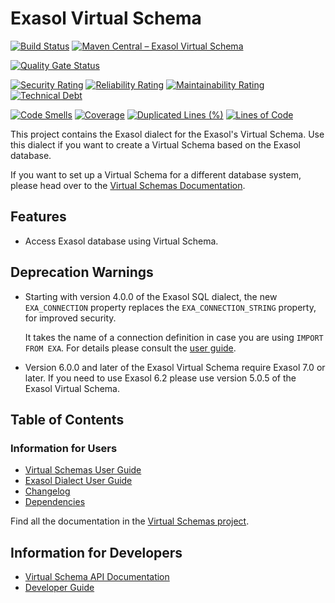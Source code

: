 # Exasol Virtual Schema

[![Build Status](https://github.com/exasol/exasol-virtual-schema/actions/workflows/ci-build.yml/badge.svg)](https://github.com/exasol/exasol-virtual-schema/actions/workflows/ci-build.yml)
[![Maven Central &ndash; Exasol Virtual Schema](https://img.shields.io/maven-central/v/com.exasol/exasol-virtual-schema)](https://search.maven.org/artifact/com.exasol/exasol-virtual-schema)

[![Quality Gate Status](https://sonarcloud.io/api/project_badges/measure?project=com.exasol%3Aexasol-virtual-schema&metric=alert_status)](https://sonarcloud.io/dashboard?id=com.exasol%3Aexasol-virtual-schema)

[![Security Rating](https://sonarcloud.io/api/project_badges/measure?project=com.exasol%3Aexasol-virtual-schema&metric=security_rating)](https://sonarcloud.io/dashboard?id=com.exasol%3Aexasol-virtual-schema)
[![Reliability Rating](https://sonarcloud.io/api/project_badges/measure?project=com.exasol%3Aexasol-virtual-schema&metric=reliability_rating)](https://sonarcloud.io/dashboard?id=com.exasol%3Aexasol-virtual-schema)
[![Maintainability Rating](https://sonarcloud.io/api/project_badges/measure?project=com.exasol%3Aexasol-virtual-schema&metric=sqale_rating)](https://sonarcloud.io/dashboard?id=com.exasol%3Aexasol-virtual-schema)
[![Technical Debt](https://sonarcloud.io/api/project_badges/measure?project=com.exasol%3Aexasol-virtual-schema&metric=sqale_index)](https://sonarcloud.io/dashboard?id=com.exasol%3Aexasol-virtual-schema)

[![Code Smells](https://sonarcloud.io/api/project_badges/measure?project=com.exasol%3Aexasol-virtual-schema&metric=code_smells)](https://sonarcloud.io/dashboard?id=com.exasol%3Aexasol-virtual-schema)
[![Coverage](https://sonarcloud.io/api/project_badges/measure?project=com.exasol%3Aexasol-virtual-schema&metric=coverage)](https://sonarcloud.io/dashboard?id=com.exasol%3Aexasol-virtual-schema)
[![Duplicated Lines (%)](https://sonarcloud.io/api/project_badges/measure?project=com.exasol%3Aexasol-virtual-schema&metric=duplicated_lines_density)](https://sonarcloud.io/dashboard?id=com.exasol%3Aexasol-virtual-schema)
[![Lines of Code](https://sonarcloud.io/api/project_badges/measure?project=com.exasol%3Aexasol-virtual-schema&metric=ncloc)](https://sonarcloud.io/dashboard?id=com.exasol%3Aexasol-virtual-schema)

This project contains the Exasol dialect for the Exasol's Virtual Schema. Use this dialect if you want to create a Virtual Schema based on the Exasol database.

If you want to set up a Virtual Schema for a different database system, please head over to the [Virtual Schemas Documentation](https://docs.exasol.com/database_concepts/virtual_schema/supported_data_sources.htm#Supported_Data_Sources).

## Features

* Access Exasol database using Virtual Schema.

## Deprecation Warnings

* Starting with version 4.0.0 of the Exasol SQL dialect, the new `EXA_CONNECTION` property replaces the `EXA_CONNECTION_STRING` property, for improved security.

  It takes the name of a connection definition in case you are using `IMPORT FROM EXA`. For details please consult the [user guide](doc/dialects/exasol.md).

* Version 6.0.0 and later of the Exasol Virtual Schema require Exasol 7.0 or later. If you need to use Exasol 6.2 please use version 5.0.5 of the Exasol Virtual Schema.

## Table of Contents

### Information for Users

* [Virtual Schemas User Guide][virtual-schemas-user-guide]
* [Exasol Dialect User Guide](doc/dialects/exasol.md)
* [Changelog](doc/changes/changelog.md)
* [Dependencies](dependencies.md)

Find all the documentation in the [Virtual Schemas project][vs-doc].

## Information for Developers

* [Virtual Schema API Documentation][vs-api]
* [Developer Guide](./doc/developer_guide.md)

<!-- @formatter:off -->
[virtual-schemas-user-guide]: https://docs.exasol.com/database_concepts/virtual_schemas.htm
[vs-doc]: https://github.com/exasol/virtual-schemas
[vs-api]: https://github.com/exasol/virtual-schema-common-java/blob/main/doc/development/api/virtual_schema_api.md